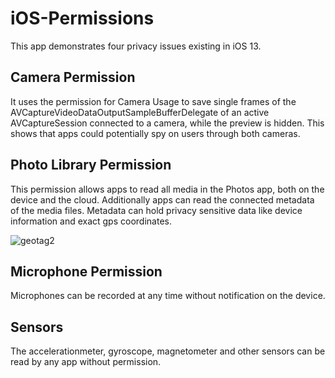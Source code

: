 # iOS-Permissions

This app demonstrates four privacy issues existing in iOS 13. 


## Camera Permission

It uses the permission for Camera Usage to save single frames of the AVCaptureVideoDataOutputSampleBufferDelegate of an active AVCaptureSession connected to a camera, while the preview is hidden. This shows that apps could potentially spy on users through both cameras.


## Photo Library Permission

This permission allows apps to read all media in the Photos app, both on the device and the cloud. Additionally apps can read the connected metadata of the media files. Metadata can hold privacy sensitive data like device information and exact gps coordinates.

![geotag2](https://user-images.githubusercontent.com/33352637/93338051-346b8d00-f82a-11ea-9a17-797211b6f7ad.png)

## Microphone Permission

Microphones can be recorded at any time without notification on the device.

## Sensors

The accelerationmeter,  gyroscope, magnetometer and other sensors can be read by any app without permission.
